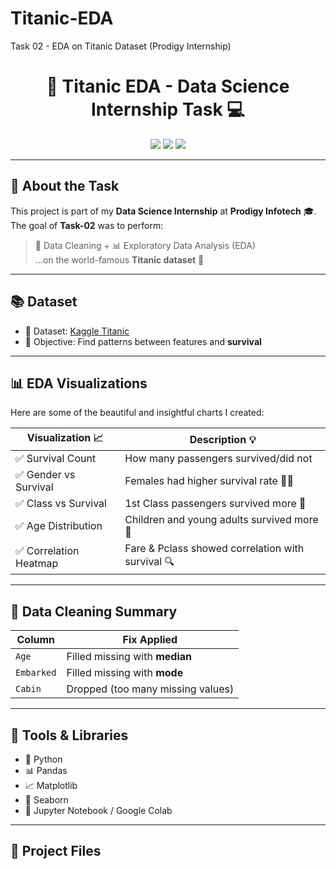 # Titanic-EDA
Task 02 - EDA on Titanic Dataset (Prodigy Internship)
<h1 align="center">🚢 Titanic EDA - Data Science Internship Task 💻</h1>

<p align="center">
  <img src="https://img.shields.io/badge/Task-02-Exploratory%20Data%20Analysis-blue" />
  <img src="https://img.shields.io/badge/Internship-Prodigy%20Infotech-purple" />
  <img src="https://img.shields.io/badge/Language-Python-yellow" />
</p>

---

## 🌟 About the Task

This project is part of my **Data Science Internship** at **Prodigy Infotech** 🎓.  
The goal of **Task-02** was to perform:

> 🧹 Data Cleaning + 📊 Exploratory Data Analysis (EDA)  
> ...on the world-famous **Titanic dataset** 🚢

---

## 📚 Dataset

- 📁 Dataset: [Kaggle Titanic](https://www.kaggle.com/c/titanic/data)
- 🎯 Objective: Find patterns between features and **survival**

---

## 📊 EDA Visualizations

Here are some of the beautiful and insightful charts I created:

| Visualization 📈      | Description 💡                          |
|----------------------|------------------------------------------|
| ✅ Survival Count     | How many passengers survived/did not     |
| ✅ Gender vs Survival | Females had higher survival rate 💁‍♀️     |
| ✅ Class vs Survival  | 1st Class passengers survived more 🎩     |
| ✅ Age Distribution   | Children and young adults survived more 👶 |
| ✅ Correlation Heatmap| Fare & Pclass showed correlation with survival 🔍 |

---

## 🧼 Data Cleaning Summary

| Column     | Fix Applied                                  |
|------------|-----------------------------------------------|
| `Age`      | Filled missing with **median**                |
| `Embarked` | Filled missing with **mode**                  |
| `Cabin`    | Dropped (too many missing values)             |

---

## 🧪 Tools & Libraries

- 🐍 Python
- 📊 Pandas
- 📈 Matplotlib
- 🎨 Seaborn
- 🧠 Jupyter Notebook / Google Colab

---

## 📂 Project Files


